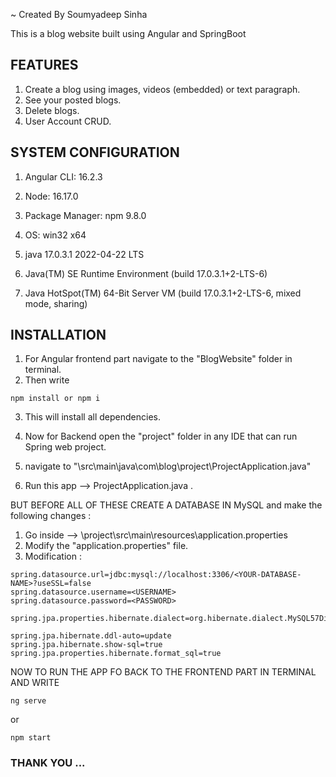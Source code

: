~ Created By Soumyadeep Sinha

This is a blog website built using Angular and SpringBoot

## FEATURES

1. Create a blog using images, videos (embedded) or text paragraph.
2. See your posted blogs.
3. Delete blogs. 
4. User Account CRUD.

## SYSTEM CONFIGURATION

1. Angular CLI: 16.2.3
2. Node: 16.17.0
3. Package Manager: npm 9.8.0
4. OS: win32 x64

1. java 17.0.3.1 2022-04-22 LTS
2. Java(TM) SE Runtime Environment (build 17.0.3.1+2-LTS-6)
3. Java HotSpot(TM) 64-Bit Server VM (build 17.0.3.1+2-LTS-6, mixed mode, sharing)

## INSTALLATION

1. For Angular frontend part navigate to the "BlogWebsite" folder in terminal.
2. Then write 
```
npm install or npm i
``` 
3. This will install all dependencies.

4. Now for Backend open the "project" folder in any IDE that can run Spring web project.
5. navigate to "\src\main\java\com\blog\project\ProjectApplication.java"
6. Run this app --> ProjectApplication.java .

BUT BEFORE ALL OF THESE CREATE A DATABASE IN MySQL and make the following changes :

1. Go inside --> \project\src\main\resources\application.properties
2. Modify the "application.properties" file.
3. Modification : 
```
spring.datasource.url=jdbc:mysql://localhost:3306/<YOUR-DATABASE-NAME>?useSSL=false
spring.datasource.username=<USERNAME>
spring.datasource.password=<PASSWORD>

spring.jpa.properties.hibernate.dialect=org.hibernate.dialect.MySQL57Dialect

spring.jpa.hibernate.ddl-auto=update
spring.jpa.hibernate.show-sql=true
spring.jpa.properties.hibernate.format_sql=true
```

NOW TO RUN THE APP FO BACK TO THE FRONTEND PART IN TERMINAL AND WRITE
```
ng serve
```
or
```
npm start
```

### THANK YOU ...